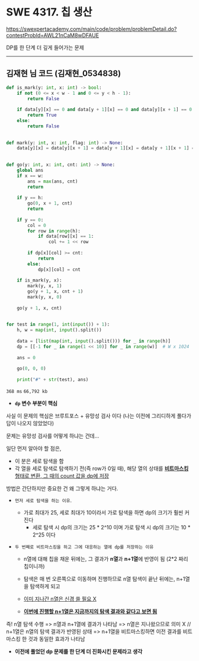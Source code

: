 # SWE 4317. 칩 생산

https://swexpertacademy.com/main/code/problem/problemDetail.do?contestProbId=AWL21nCaM8wDFAUE

DP를 한 단계 더 깊게 들어가는 문제

---

##  김재현 님 코드 (김재현_0534838)

```python
def is_mark(y: int, x: int) -> bool:
    if not (0 <= x < w - 1 and 0 <= y < h - 1):
        return False
 
    if data[y][x] == 0 and data[y + 1][x] == 0 and data[y][x + 1] == 0 and data[y + 1][x + 1] == 0:
        return True
    else:
        return False
 
 
def mark(y: int, x: int, flag: int) -> None:
    data[y][x] = data[y][x + 1] = data[y + 1][x] = data[y + 1][x + 1] = flag
 
 
def go(y: int, x: int, cnt: int) -> None:
    global ans
    if x == w:
        ans = max(ans, cnt)
        return
 
    if y == h:
        go(0, x + 1, cnt)
        return
 
    if y == 0:
        col = 0
        for row in range(h):
            if data[row][x] == 1:
                col += 1 << row
 
        if dp[x][col] >= cnt:
            return
        else:
            dp[x][col] = cnt
 
    if is_mark(y, x):
        mark(y, x, 1)
        go(y + 1, x, cnt + 1)
        mark(y, x, 0)
 
    go(y + 1, x, cnt)
 
 
for test in range(1, int(input()) + 1):
    h, w = map(int, input().split())
 
    data = [list(map(int, input().split())) for _ in range(h)]
    dp = [[-1 for _ in range(1 << 10)] for _ in range(w)]  # W x 1024
 
    ans = 0
 
    go(0, 0, 0)
 
    print("#" + str(test), ans)
```

`368 ms` `66,792 kb`

- **`dp` 변수 부분이 핵심**

사실 이 문제의 핵심은 브루트포스 + 유망성 검사 이다 (나는 이전에 그리디하게 풀다가 답이 나오지 않았었다)

문제는 유망성 검사를 어떻게 하냐는 건데...



일단 먼저 알아야 할 점은,

- 이 분은 세로 탐색을 함
- 각 열을 세로 탐색로 탐색하기 전(즉 row가 0일 때), 해당 열의 상태를 <u>**비트마스킹** 형태로 변환, 그 때의 count 값을 dp에 저장</u>

방법은 간단하지만 중요한 건 왜 그렇게 하냐는 거다.



- `먼저 세로 탐색을 하는 이유`.

  - 가로 최대가 25, 세로 최대가 10이라서 가로 탐색을 하면 dp의 크기가 훨씬 커진다
    - 세로 탐색 시 dp의 크기는 25 * 2^10 이며 가로 탐색 시 dp의 크기는 10 * 2^25 이다

- `두 번째로 비트마스킹을 하고 그에 대응하는 열에 dp를 저장하는 이유`

  - n열에 대해 칩을 채운 뒤에는, 그 결과가 **n열**과 **n+1열**에 반영이 됨 (2*2 짜리 칩이니까)

  - 탐색은 매 번 오른쪽으로 이동하며 진행하므로 n열 탐색이 끝난 뒤에는, n+1열을 탐색하게 되고
  - <u>이미 지나간 n열은 신경 쓸 필요 X</u>
  - <u>**이번에 진행할 n+1열은 지금까지의 탐색 결과와 같다고 보면 됨**</u>

즉! n열 탐색 수행 => n열과 n+1열에 결과가 나타남 => n열은 지나왔으므로 의미 X // n+1열은 n열의 탐색 결과가 반영된 상태 => n+1열을 비트마스킹하면 이전 결과를 비트마스킹 한 것과 동일한 효과가 나타남



- **이전에 풀었던 dp 문제를 한 단계 더 진화시킨 문제라고 생각**

